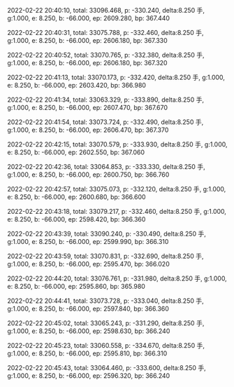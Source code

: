 2022-02-22 20:40:10, total: 33096.468, p: -330.240, delta:8.250 手, g:1.000, e: 8.250, b: -66.000, ep: 2609.280, bp: 367.440

2022-02-22 20:40:31, total: 33075.788, p: -332.460, delta:8.250 手, g:1.000, e: 8.250, b: -66.000, ep: 2606.180, bp: 367.330

2022-02-22 20:40:52, total: 33070.765, p: -332.380, delta:8.250 手, g:1.000, e: 8.250, b: -66.000, ep: 2606.180, bp: 367.320

2022-02-22 20:41:13, total: 33070.173, p: -332.420, delta:8.250 手, g:1.000, e: 8.250, b: -66.000, ep: 2603.420, bp: 366.980

2022-02-22 20:41:34, total: 33063.329, p: -333.890, delta:8.250 手, g:1.000, e: 8.250, b: -66.000, ep: 2607.470, bp: 367.670

2022-02-22 20:41:54, total: 33073.724, p: -332.490, delta:8.250 手, g:1.000, e: 8.250, b: -66.000, ep: 2606.470, bp: 367.370

2022-02-22 20:42:15, total: 33070.579, p: -333.930, delta:8.250 手, g:1.000, e: 8.250, b: -66.000, ep: 2602.550, bp: 367.060

2022-02-22 20:42:36, total: 33064.853, p: -333.330, delta:8.250 手, g:1.000, e: 8.250, b: -66.000, ep: 2600.750, bp: 366.760

2022-02-22 20:42:57, total: 33075.073, p: -332.120, delta:8.250 手, g:1.000, e: 8.250, b: -66.000, ep: 2600.680, bp: 366.600

2022-02-22 20:43:18, total: 33079.217, p: -332.460, delta:8.250 手, g:1.000, e: 8.250, b: -66.000, ep: 2598.420, bp: 366.360

2022-02-22 20:43:39, total: 33090.240, p: -330.490, delta:8.250 手, g:1.000, e: 8.250, b: -66.000, ep: 2599.990, bp: 366.310

2022-02-22 20:43:59, total: 33070.831, p: -332.690, delta:8.250 手, g:1.000, e: 8.250, b: -66.000, ep: 2595.470, bp: 366.020

2022-02-22 20:44:20, total: 33076.761, p: -331.980, delta:8.250 手, g:1.000, e: 8.250, b: -66.000, ep: 2595.860, bp: 365.980

2022-02-22 20:44:41, total: 33073.728, p: -333.040, delta:8.250 手, g:1.000, e: 8.250, b: -66.000, ep: 2597.840, bp: 366.360

2022-02-22 20:45:02, total: 33065.243, p: -331.290, delta:8.250 手, g:1.000, e: 8.250, b: -66.000, ep: 2598.630, bp: 366.240

2022-02-22 20:45:23, total: 33060.558, p: -334.670, delta:8.250 手, g:1.000, e: 8.250, b: -66.000, ep: 2595.810, bp: 366.310

2022-02-22 20:45:43, total: 33064.460, p: -333.600, delta:8.250 手, g:1.000, e: 8.250, b: -66.000, ep: 2596.320, bp: 366.240